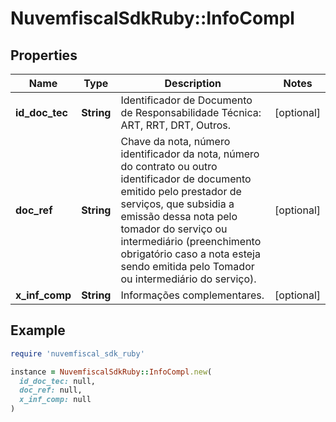 # NuvemfiscalSdkRuby::InfoCompl

## Properties

| Name | Type | Description | Notes |
| ---- | ---- | ----------- | ----- |
| **id_doc_tec** | **String** | Identificador de Documento de Responsabilidade Técnica: ART, RRT, DRT, Outros. | [optional] |
| **doc_ref** | **String** | Chave da nota, número identificador da nota, número do contrato ou outro identificador de documento emitido pelo prestador de serviços, que subsidia a emissão dessa nota pelo tomador do serviço ou intermediário (preenchimento obrigatório caso a nota esteja sendo emitida pelo Tomador ou intermediário do serviço). | [optional] |
| **x_inf_comp** | **String** | Informações complementares. | [optional] |

## Example

```ruby
require 'nuvemfiscal_sdk_ruby'

instance = NuvemfiscalSdkRuby::InfoCompl.new(
  id_doc_tec: null,
  doc_ref: null,
  x_inf_comp: null
)
```

